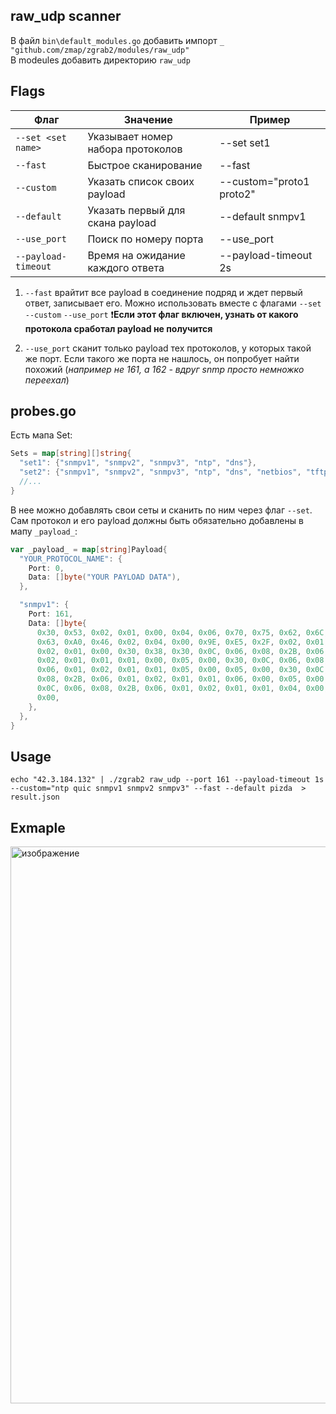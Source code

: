 ## raw_udp scanner
В файл `bin\default_modules.go` добавить импорт `_ "github.com/zmap/zgrab2/modules/raw_udp"`  
В modeules добавить директорию `raw_udp`

## Flags
| Флаг           | Значение                            |Пример    |
|----------------|-------------------------------------|----------|        
| `--set <set name>`        | Указывает номер набора протоколов   |--set set1
| `--fast`       | Быстрое сканирование                |--fast|
| `--custom`     | Указать список своих payload     |--custom="proto1 proto2"
| `--default`    | Указать первый для скана payload        |--default snmpv1
| `--use_port`   | Поиск по номеру порта               | --use_port
|`--payload-timeout`| Время на ожидание каждого ответа | --payload-timeout 2s

1. `--fast` врайтит все payload в соединение подряд и ждет первый ответ, записывает его. Можно использовать вместе с флагами `--set` `--custom` `--use_port` ❗**Если этот флаг включен, узнать от какого протокола сработал payload не получится**  

2. `--use_port` сканит только payload тех протоколов, у которых такой же порт. Если такого же порта не нашлось, он попробует найти похожий (*например не 161, а 162 - вдруг snmp просто немножко переехал*)

## probes.go
Есть мапа Set:
```go 
Sets = map[string][]string{
  "set1": {"snmpv1", "snmpv2", "snmpv3", "ntp", "dns"},
  "set2": {"snmpv1", "snmpv2", "snmpv3", "ntp", "dns", "netbios", "tftp", "upnp"},
  //...
}
```
В нее можно добавлять свои сеты и сканить по ним через флаг `--set`. Сам протокол и его payload должны быть обязательно добавлены в мапу `_payload_`:
```go
var _payload_ = map[string]Payload{
  "YOUR_PROTOCOL_NAME": {
    Port: 0,
    Data: []byte("YOUR PAYLOAD DATA"),
  },

  "snmpv1": {
    Port: 161,
    Data: []byte{
      0x30, 0x53, 0x02, 0x01, 0x00, 0x04, 0x06, 0x70, 0x75, 0x62, 0x6C, 0x69,
      0x63, 0xA0, 0x46, 0x02, 0x04, 0x00, 0x9E, 0xE5, 0x2F, 0x02, 0x01, 0x00,
      0x02, 0x01, 0x00, 0x30, 0x38, 0x30, 0x0C, 0x06, 0x08, 0x2B, 0x06, 0x01,
      0x02, 0x01, 0x01, 0x01, 0x00, 0x05, 0x00, 0x30, 0x0C, 0x06, 0x08, 0x2B,
      0x06, 0x01, 0x02, 0x01, 0x01, 0x05, 0x00, 0x05, 0x00, 0x30, 0x0C, 0x06,
      0x08, 0x2B, 0x06, 0x01, 0x02, 0x01, 0x01, 0x06, 0x00, 0x05, 0x00, 0x30,
      0x0C, 0x06, 0x08, 0x2B, 0x06, 0x01, 0x02, 0x01, 0x01, 0x04, 0x00, 0x05,
      0x00,
    },
  },
}
```

## Usage
```echo "42.3.184.132" | ./zgrab2 raw_udp --port 161 --payload-timeout 1s --custom="ntp quic snmpv1 snmpv2 snmpv3" --fast --default pizda  > result.json```

## Exmaple
<img width="1920" height="891" alt="изображение" src="https://github.com/user-attachments/assets/4e5f6112-1cfb-4100-90c4-ec95cc1c920c" />
